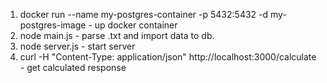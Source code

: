 1. docker run --name my-postgres-container -p 5432:5432 -d my-postgres-image - up docker container
2. node main.js - parse .txt and import data to db.
3. node server.js - start server
4. curl -H "Content-Type: application/json" http://localhost:3000/calculate - get calculated response
